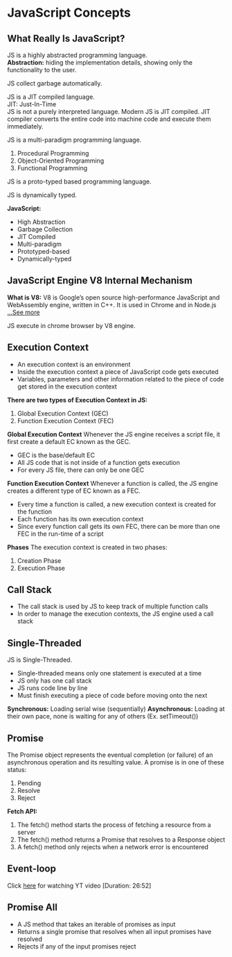 # JavaScript Concepts

## What Really Is JavaScript?

JS is a highly abstracted programming language.  
**Abstraction:** hiding the implementation details, showing only the functionality to the user.

JS collect garbage automatically.

JS is a JIT compiled language.  
JIT: Just-In-Time  
JS is not a purely interpreted language. Modern JS is JIT compiled. JIT compiler converts the entire code into machine code and execute them immediately.

JS is a multi-paradigm programming language.  
1. Procedural Programming
2. Object-Oriented Programming
3. Functional Programming  
  
JS is a proto-typed based programming language.  

JS is dynamically typed.  

**JavaScript:**  
- High Abstraction
- Garbage Collection
- JIT Compiled
- Multi-paradigm
- Prototyped-based
- Dynamically-typed  

## JavaScript Engine V8 Internal Mechanism  

**What is V8:** V8 is Google’s open source high-performance JavaScript and WebAssembly engine, written in C++.  It is used in Chrome and in Node.js [...See more](https://v8.dev/)  

JS execute in chrome browser by V8 engine. 

## Execution Context
- An execution context is an environment
- Inside the execution context a piece of JavaScript code gets executed
- Variables, parameters and other information related to the piece of code get stored in the execution context

**There are two types of Execution Context in JS:**
1. Global Execution Context (GEC)
2. Function Execution Context (FEC)

**Global Execution Context**
Whenever the JS engine receives a script file, it first create a default EC known as the GEC.
- GEC is the base/default EC
- All JS code that is not inside of a function gets execution
- For every JS file, there can only be one GEC

**Function Execution Context**
Whenever a function is called, the JS engine creates a different type of EC known as a FEC.
- Every time a function is called, a new execution context is created for the function
- Each function has its own execution context
- Since every function call gets its own FEC, there can be more than one FEC in the run-time of a script

**Phases**
The execution context is created in two phases:
1. Creation Phase
2. Execution Phase

## Call Stack
- The call stack is used by JS to keep track of multiple function calls
- In order to manage the execution contexts, the JS engine used a call stack

## Single-Threaded
JS is Single-Threaded.
- Single-threaded means only one statement is executed at a time
- JS only has one call stack
- JS runs code line by line
- Must finish executing a piece of code before moving onto the next

**Synchronous:** Loading serial wise (sequentially)
**Asynchronous:** Loading at their own pace, none is waiting for any of others (Ex. setTimeout())

## Promise
The Promise object represents the eventual completion (or failure) of an asynchronous operation and its resulting value. A promise is in one of these status:
1. Pending
2. Resolve
3. Reject

**Fetch API:**
1. The fetch() method starts the process of fetching a resource from a server
2. The fetch() method returns a Promise that resolves to a Response object
3. A fetch() method only rejects when a network error is encountered

## Event-loop
Click [here](https://www.youtube.com/watch?v=8aGhZQkoFbQ) for watching YT video [Duration: 26:52]

## Promise All
- A JS method that takes an iterable of promises as input
- Returns a single promise that resolves when all input promises have resolved
- Rejects if any of the input promises reject